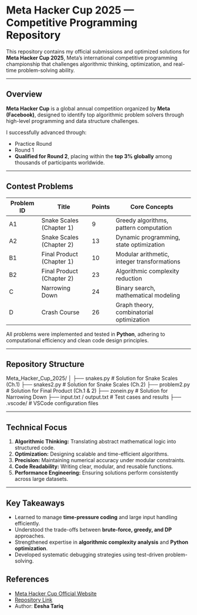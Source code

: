 # Meta Hacker Cup 2025 — Competitive Programming Repository

This repository contains my official submissions and optimized solutions for **Meta Hacker Cup 2025**, Meta’s international competitive programming championship that challenges algorithmic thinking, optimization, and real-time problem-solving ability.

---

## Overview

**Meta Hacker Cup** is a global annual competition organized by **Meta (Facebook)**, designed to identify top algorithmic problem solvers through high-level programming and data structure challenges.

I successfully advanced through:
- Practice Round  
- Round 1  
- **Qualified for Round 2**, placing within the **top 3% globally** among thousands of participants worldwide.

---

## Contest Problems

| Problem ID | Title | Points | Core Concepts |
|-------------|--------|---------|----------------|
| A1 | Snake Scales (Chapter 1) | 9 | Greedy algorithms, pattern computation |
| A2 | Snake Scales (Chapter 2) | 13 | Dynamic programming, state optimization |
| B1 | Final Product (Chapter 1) | 10 | Modular arithmetic, integer transformations |
| B2 | Final Product (Chapter 2) | 23 | Algorithmic complexity reduction |
| C | Narrowing Down | 24 | Binary search, mathematical modeling |
| D | Crash Course | 26 | Graph theory, combinatorial optimization |

All problems were implemented and tested in **Python**, adhering to computational efficiency and clean code design principles.

---

## Repository Structure

Meta_Hacker_Cup_2025/
│
├── snakes.py # Solution for Snake Scales (Ch.1)
├── snakes2.py # Solution for Snake Scales (Ch.2)
├── problem2.py # Solution for Final Product (Ch.1 & 2)
├── zonein.py # Solution for Narrowing Down
├── input.txt / output.txt # Test cases and results
├── .vscode/ # VSCode configuration files


---

## Technical Focus

1. **Algorithmic Thinking:** Translating abstract mathematical logic into structured code.  
2. **Optimization:** Designing scalable and time-efficient algorithms.  
3. **Precision:** Maintaining numerical accuracy under modular constraints.  
4. **Code Readability:** Writing clear, modular, and reusable functions.  
5. **Performance Engineering:** Ensuring solutions perform consistently across large datasets.

---

## Key Takeaways

- Learned to manage **time-pressure coding** and large input handling efficiently.  
- Understood the trade-offs between **brute-force, greedy, and DP** approaches.  
- Strengthened expertise in **algorithmic complexity analysis** and **Python optimization**.  
- Developed systematic debugging strategies using test-driven problem-solving.  



## References

- [Meta Hacker Cup Official Website](https://www.metacup.com)  
- [Repository Link](https://github.com/codewithEshaYoutube/Meta_Hacker_Cup_2025)  
- Author: **Eesha Tariq**
